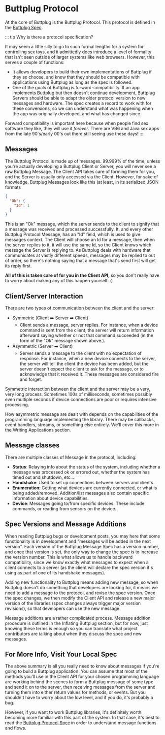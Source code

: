 # Buttplug Protocol

At the core of Buttplug is the Buttplug Protocol. This protocol is defined in the [Buttplug Spec](https://buttplug-spec.docs.buttplug.io).

::: tip Why is there a protocol specification?

It may seem a little silly to go to such formal lengths for a system for controlling sex toys, and it admittedly does introduce a level of formality that isn't seen outside of larger systems like web browsers. However, this serves a couple of functions:

- It allows developers to build their own implementations of Buttplug if they so choose, and know that they should be compatible with applications using Buttplug as long as the spec is followed.
- One of the goals of Buttplug is forward-compatibility. If an app implements Buttplug but then doesn't continue development, Buttplug Servers should be able to adapt the older protocol version to new messages and hardware. The spec creates a record to work with for these conversions, so we can understand what was happening when the app was originally developed, and what has changed since.

Forward compatibility is important here because when people find sex software they like, they will use it *forever*. There are VB6 and Java sex apps from the late 90's/early 00's out there still seeing use these days!
:::

## Messages

The Buttplug Protocol is made up of messages. 99.999% of the time, unless you're actually developing a Buttplug Client or Server, you will never see a raw Buttplug Message. The Client API takes care of forming them for you, and the Server is usually only accessed via the Client. However, for sake of knowledge, Buttplug Messages look like this (at least, in its serialized JSON format):

```json
{
  "Ok": {
    "Id": 1
  }
}
```

This is an "Ok" message, which the server sends to the client to signify that a message was received and processed successfully. It, and every other Buttplug Protocol Message, has an "Id" field, which is used to give messages context. The Client will choose an Id for a message, then when the server replies to it, it will use the same Id, so the Client knows which message the Server is replying to. As Buttplug deals with hardware that communicates at vastly different speeds, messages may be replied to out of order, so there's nothing saying that a message that's send first will get its reply first.

**All of this is taken care of for you in the Client API**, so you don't really have to worry about making any of this happen yourself. :)

## Client/Server Interaction

There are two types of communication between the client and the server:

- Symmetric (Client :arrow_right: Server :arrow_right: Client)
    - Client sends a message, server replies. For instance, when a device command is sent from the client, the server will return information afterward saying whether or not that command succeeded (in the form of the "Ok" message shown above.).
- Asymmetric (Server :arrow_right: Client)
    - Server sends a message to the client with no expectation of response. For instance, when a new device connects to the server, the server will tell the client the device has been added, but the server doesn't expect the client to ask for the message, or to acknowledge that it received it. These messages are considered fire and forget.

Symmetric interaction between the client and the server may be a very, very long process. Sometimes 100s of milliseconds, sometimes possibly even multiple seconds if device connections are poor or requires intensive processing.

How asymmetric message are dealt with depends on the capabilities of the programming language implementing the library. There may be callbacks, event handlers, streams, or something else entirely. We'll cover this more in the Writing Applications section.

## Message classes

There are multiple classes of Message in the protocol, including:

- **Status**: Relaying info about the status of the system, including whether a message was processed ok or errored out, whether the system has timed out and shutdown, etc...
- **Handshake**: Used to set up connections between servers and clients.
- **Enumeration**: Getting what devices are currently connected, or what is being added/removed. Addition/list messages also contain specific information about device capabilities.
- **Device**: Messages going to/from specific devices. These include commands, or reading from sensors on the device.

## Spec Versions and Message Additions

When reading Buttplug bugs or development posts, you may here that some functionality is in development and "messages will be added in the next version". Each version of the Buttplug Message Spec has a version number, and once that version is set, the only way to change the spec is to increase the version number. This is what allows us to handle backward compatibility, since we know exactly what messages to expect when a client connects to a server (as the client will declare the spec version it's using as part of one of its handshake messages).

Adding new functionality to Buttplug means adding new message, so when Buttplug doesn't do something that developers are looking for, it means we need to add a message to the protocol, and revise the spec version. Once the spec changes, we then modify the Client API and release a new major version of the libraries (spec changes always trigger major version revisions), so that developers can use the new message.

Message additions are a rather complicated process. Message addition procedure is outlined in the Inflating Buttplug section, but for now, just knowing these terms is enough so you can translate what project contributors are talking about when they discuss the spec and new messages.

## For More Info, Visit Your Local Spec

The above summary is all you really need to know about messages if you're going to build a Buttplug application. You can assume that most of the methods you'll use in the Client API for your chosen programming language are working behind the scenes to form a Buttplug message of some type and send it on to the server, then receiving messages from the server and turning them into either return values for methods, or events. But you shouldn't have to worry about the low level, and if you do, it's probably a bug.

However, if you want to work Buttplug libraries, it's definitely worth becoming more familiar with this part of the system. In that case, it's best to read the [Buttplug Protocol Spec](https://buttplug-spec.docs.buttplug.io) in order to understand message functions and flows.